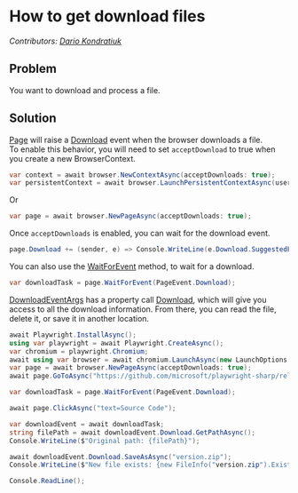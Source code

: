 # How to get download files
_Contributors: [Dario Kondratiuk](https://www.hardkoded.com/)_

## Problem

You want to download and process a file.

## Solution

[Page](https://playwrightsharp.dev/api/PlaywrightSharp.IPage.html) will raise a [Download](https://playwrightsharp.dev/api/PlaywrightSharp.IPage.html#PlaywrightSharp_IPage_Download) event when the browser downloads a file.  
To enable this behavior, you will need to set `acceptDownload` to true when you create a new BrowserContext.  

```cs
var context = await browser.NewContextAsync(acceptDownloads: true);
var persistentContext = await browser.LaunchPersistentContextAsync(userDataDir, acceptDownloads: true);
```

Or 

```cs 
var page = await browser.NewPageAsync(acceptDownloads: true);
```

Once `acceptDownloads` is enabled, you can wait for the download event.

```cs 
page.Download += (sender, e) => Console.WriteLine(e.Download.SuggestedFilename);
```

You can also use the [WaitForEvent](https://playwrightsharp.dev/api/PlaywrightSharp.IPage.html#PlaywrightSharp_IPage_WaitForEvent__1_PlaywrightSharp_PlaywrightEvent___0__Func___0_System_Boolean__System_Nullable_System_Int32__) method, to wait for a download.
```cs 
var downloadTask = page.WaitForEvent(PageEvent.Download);
```

[DownloadEventArgs](https://playwrightsharp.dev/api/PlaywrightSharp.DownloadEventArgs.html) has a property call [Download](https://playwrightsharp.dev/api/PlaywrightSharp.Download.html), which will give you access to all the download information.
From there, you can read the file, delete it, or save it in another location.

```cs 
await Playwright.InstallAsync();
using var playwright = await Playwright.CreateAsync();
var chromium = playwright.Chromium;
await using var browser = await chromium.LaunchAsync(new LaunchOptions { Headless = false });
var page = await browser.NewPageAsync(acceptDownloads: true);
await page.GoToAsync("https://github.com/microsoft/playwright-sharp/releases/tag/v0.151.0");

var downloadTask = page.WaitForEvent(PageEvent.Download);

await page.ClickAsync("text=Source Code");

var downloadEvent = await downloadTask;
string filePath = await downloadEvent.Download.GetPathAsync();
Console.WriteLine($"Original path: {filePath}");

await downloadEvent.Download.SaveAsAsync("version.zip");
Console.WriteLine($"New file exists: {new FileInfo("version.zip").Exists}");

Console.ReadLine();
```


